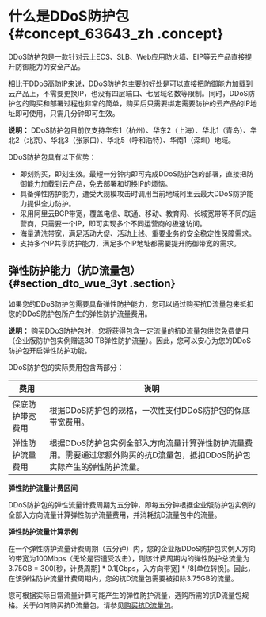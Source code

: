 # 什么是DDoS防护包 {#concept_63643_zh .concept}

DDoS防护包是一款针对云上ECS、SLB、Web应用防火墙、EIP等云产品直接提升防御能力的安全产品。

相比于DDoS高防IP来说，DDoS防护包主要的好处是可以直接把防御能力加载到云产品上，不需要更换IP，也没有四层端口、七层域名数等限制。同时，DDoS防护包的购买和部署过程也非常的简单，购买后只需要绑定需要防护的云产品的IP地址即可使用，只需几分钟即可生效。

**说明：** DDoS防护包目前仅支持华东1（杭州）、华东2（上海）、华北1（青岛）、华北2（北京）、华北3（张家口）、华北5（呼和浩特）、华南1（深圳）地域。

DDoS防护包具有以下优势：

-   即刻购买，即刻生效。最短一分钟内即可完成DDoS防护包的部署，直接把防御能力加载到云产品，免去部署和切换IP的烦恼。
-   具备弹性防护能力，遭受大规模攻击时调用当前地域阿里云最大DDoS防护能力提供全力防护。
-   采用阿里云BGP带宽，覆盖电信、联通、移动、教育网、长城宽带等不同的运营商，只需要一个IP，即可实现多个不同运营商的极速访问。
-   海量清洗带宽，满足活动大促、活动上线、重要业务的安全稳定性保障需求。
-   支持多个IP共享防护能力，满足多个IP地址都需要提升防御带宽的需求。

## 弹性防护能力（抗D流量包） {#section_dto_wue_3yt .section}

如果您的DDoS防护包需要具备弹性防护能力，您可以通过购买抗D流量包来抵扣您的DDoS防护包所产生的弹性防护流量费用。

**说明：** 购买DDoS防护包时，您将获得包含一定流量的抗D流量包供您免费使用（企业版防护包实例赠送30 TB弹性防护流量）。因此，您可以安心为您的DDoS防护包开启弹性防护功能。

DDoS防护包的实际费用包含两部分：

|费用|说明|
|--|--|
|保底防护带宽费用|根据DDoS防护包的规格，一次性支付DDoS防护包的保底带宽费用。|
|弹性防护流量费用|根据DDoS防护包实例全部入方向流量计算弹性防护流量费用。需要通过您额外购买的抗D流量包，抵扣DDoS防护包实际产生的弹性防护流量。|

**弹性防护流量计费区间**

DDoS防护包的弹性流量计费周期为五分钟，即每五分钟根据企业版防护包实例的全部入方向流量计算弹性防护流量费用，并消耗抗D流量包中的流量。

**弹性防护流量计算示例**

在一个弹性防护流量计费周期（五分钟）内，您的企业版DDoS防护包实例入方向的带宽为100Mbps（无论是否遭受攻击），则该计费周期内的弹性防护总流量为3.75GB = 300\[秒，计费周期\] \* 0.1\[Gbps，入方向带宽\] \* /8\[单位转换\]。因此，在该弹性防护流量计费周期内，您的抗D流量包需要被扣除3.75GB的流量。

您可根据实际日常流量计算可能产生的弹性防护流量，选购所需的抗D流量包规格。关于如何购买抗D流量包，请参见[购买抗D流量包](cn.zh-CN/DDoS防护包/产品定价/购买抗D流量包.md#)。


